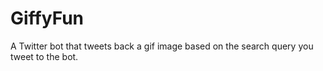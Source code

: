 GiffyFun
==============

A Twitter bot that tweets back a gif image based on the search query you tweet to the bot.
